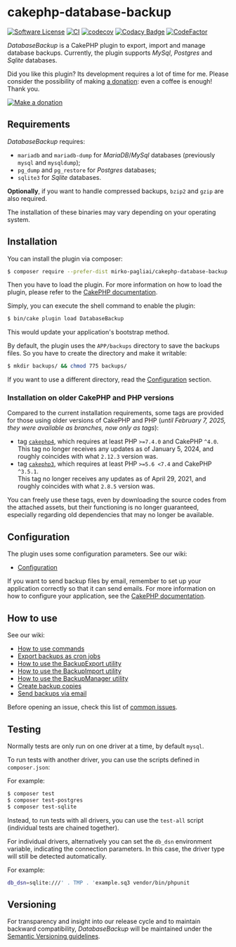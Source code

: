 # cakephp-database-backup

[![Software License](https://img.shields.io/badge/license-MIT-brightgreen.svg?style=flat-square)](LICENSE.txt)
[![CI](https://github.com/mirko-pagliai/cakephp-database-backup/actions/workflows/ci.yml/badge.svg)](https://github.com/mirko-pagliai/cakephp-database-backup/actions/workflows/ci.yml)
[![codecov](https://codecov.io/gh/mirko-pagliai/cakephp-database-backup/graph/badge.svg?token=nkaJk4nvus)](https://codecov.io/gh/mirko-pagliai/cakephp-database-backup)
[![Codacy Badge](https://app.codacy.com/project/badge/Grade/cd12284c1047431c8149e09fa56536bf)](https://app.codacy.com/gh/mirko-pagliai/cakephp-database-backup/dashboard?utm_source=gh&utm_medium=referral&utm_content=&utm_campaign=Badge_grade)
[![CodeFactor](https://www.codefactor.io/repository/github/mirko-pagliai/cakephp-database-backup/badge)](https://www.codefactor.io/repository/github/mirko-pagliai/cakephp-database-backup)

*DatabaseBackup* is a CakePHP plugin to export, import and manage database backups.
Currently, the plugin supports *MySql*, *Postgres* and *Sqlite* databases.

Did you like this plugin? Its development requires a lot of time for me.
Please consider the possibility of making [a donation](//paypal.me/mirkopagliai):
even a coffee is enough! Thank you.

[![Make a donation](https://www.paypalobjects.com/webstatic/mktg/logo-center/logo_paypal_carte.jpg)](//paypal.me/mirkopagliai)

## Requirements

*DatabaseBackup* requires:

*   `mariadb` and `mariadb-dump` for *MariaDB*/*MySql* databases (previously `mysql` and `mysqldump`);
*   `pg_dump` and `pg_restore` for *Postgres* databases;
*   `sqlite3` for *Sqlite* databases.

**Optionally**, if you want to handle compressed backups, `bzip2` and `gzip` are
also required.

The installation of these binaries may vary depending on your operating system.

## Installation

You can install the plugin via composer:

```bash
$ composer require --prefer-dist mirko-pagliai/cakephp-database-backup
```

Then you have to load the plugin. For more information on how to load the plugin,
please refer to the [CakePHP documentation](https://book.cakephp.org/5/en/plugins.html#loading-a-plugin).

Simply, you can execute the shell command to enable the plugin:
```bash
$ bin/cake plugin load DatabaseBackup
```
This would update your application's bootstrap method.

By default, the plugin uses the `APP/backups` directory to save the backups
files. So you have to create the directory and make it writable:

```bash
$ mkdir backups/ && chmod 775 backups/
```

If you want to use a different directory, read the [Configuration](#configuration) section.

### Installation on older CakePHP and PHP versions

Compared to the current installation requirements, some tags are provided for those using older versions of CakePHP and
PHP (*until February 7, 2025, they were available as branches, now only as tags*):

- tag [`cakephp4`](https://github.com/mirko-pagliai/cakephp-database-backup/releases/tag/cakephp4), which requires at
least PHP `>=7.4.0` and CakePHP `^4.0`.   
  This tag no longer receives any updates as of January 5, 2024, and roughly coincides with what `2.12.3` version was.
- tag [`cakephp3`](https://github.com/mirko-pagliai/cakephp-database-backup/releases/tag/cakephp3), which requires at
least PHP `>=5.6 <7.4` and CakePHP `^3.5.1`.   
  This tag no longer receives any updates as of April 29, 2021, and roughly coincides with what `2.8.5` version was.

You can freely use these tags, even by downloading the source codes from the attached assets, but their functioning is
no longer guaranteed, especially regarding old dependencies that may no longer be available.

## Configuration
The plugin uses some configuration parameters. See our wiki:
* [Configuration](https://github.com/mirko-pagliai/cakephp-database-backup/wiki/Configuration)

If you want to send backup files by email, remember to set up your application
correctly so that it can send emails. For more information on how to configure
your application, see the [CakePHP documentation](https://book.cakephp.org/5/en/core-libraries/email.html#configuring-transports).

## How to use

See our wiki:
* [How to use commands](https://github.com/mirko-pagliai/cakephp-database-backup/wiki/How-to-use-commands)
* [Export backups as cron jobs](https://github.com/mirko-pagliai/cakephp-database-backup/wiki/Export-backups-as-cron-jobs)
* [How to use the BackupExport utility](https://github.com/mirko-pagliai/cakephp-database-backup/wiki/How-to-use-the-BackupExport-utility)
* [How to use the BackupImport utility](https://github.com/mirko-pagliai/cakephp-database-backup/wiki/How-to-use-the-BackupImport-utility)
* [How to use the BackupManager utility](https://github.com/mirko-pagliai/cakephp-database-backup/wiki/How-to-use-the-BackupManager-utility)
* [Create backup copies](https://github.com/mirko-pagliai/cakephp-database-backup/wiki/Create-backup-copies)
* [Send backups via email](https://github.com/mirko-pagliai/cakephp-database-backup/wiki/Send-backups-via-email)

Before opening an issue, check this list of [common issues](https://github.com/mirko-pagliai/cakephp-database-backup/wiki/Common-issues).

## Testing

Normally tests are only run on one driver at a time, by default `mysql`.

To run tests with another driver, you can use the scripts defined in `composer.json`:

For example:
```bash
$ composer test
$ composer test-postgres
$ composer test-sqlite
```

Instead, to run tests with all drivers, you can use the `test-all` script (individual tests are chained together).

For individual drivers, alternatively you can set the `db_dsn` environment variable, indicating the connection
  parameters. In this case, the driver type will still be detected automatically.

For example:
```bash
db_dsn=sqlite:///' . TMP . 'example.sq3 vendor/bin/phpunit
```

## Versioning

For transparency and insight into our release cycle and to maintain backward
compatibility, *DatabaseBackup* will be maintained under the
[Semantic Versioning guidelines](http://semver.org).
